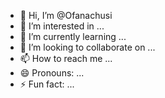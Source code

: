 - 👋 Hi, I’m @Ofanachusi
- 👀 I’m interested in ...
- 🌱 I’m currently learning ...
- 💞️ I’m looking to collaborate on ...
- 📫 How to reach me ...
- 😄 Pronouns: ...
- ⚡ Fun fact: ...

<!---
Ofanachusi/Ofanachusi is a ✨ special ✨ repository because its `README.md` (this file) appears on your GitHub profile.
You can click the Preview link to take a look at your changes.
--->

